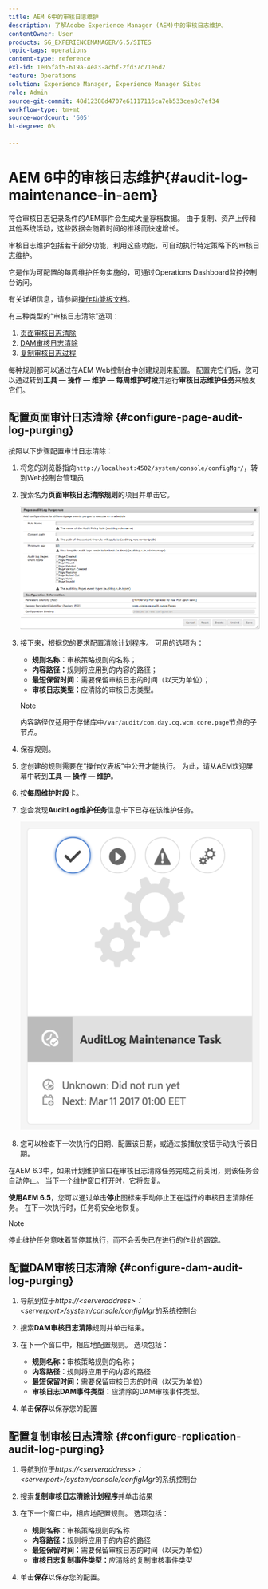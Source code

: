 ```yaml
---
title: AEM 6中的审核日志维护
description: 了解Adobe Experience Manager (AEM)中的审核日志维护。
contentOwner: User
products: SG_EXPERIENCEMANAGER/6.5/SITES
topic-tags: operations
content-type: reference
exl-id: 1e05faf5-619a-4ea3-acbf-2fd37c71e6d2
feature: Operations
solution: Experience Manager, Experience Manager Sites
role: Admin
source-git-commit: 48d12388d4707e61117116ca7eb533cea8c7ef34
workflow-type: tm+mt
source-wordcount: '605'
ht-degree: 0%

---
```


# AEM 6中的审核日志维护{#audit-log-maintenance-in-aem}

符合审核日志记录条件的AEM事件会生成大量存档数据。 由于复制、资产上传和其他系统活动，这些数据会随着时间的推移而快速增长。

审核日志维护包括若干部分功能，利用这些功能，可自动执行特定策略下的审核日志维护。

它是作为可配置的每周维护任务实施的，可通过Operations Dashboard监控控制台访问。

有关详细信息，请参阅[操作功能板文档](/help/sites-administering/operations-dashboard.md)。

有三种类型的“审核日志清除”选项：

1. [页面审核日志清除](/help/sites-administering/operations-audit-log.md#configure-page-audit-log-purging)
1. [DAM审核日志清除](/help/sites-administering/operations-audit-log.md#configure-dam-audit-log-purging)
1. [复制审核日志过程](/help/sites-administering/operations-audit-log.md#configure-replication-audit-log-purging)

每种规则都可以通过在AEM Web控制台中创建规则来配置。 配置完它们后，您可以通过转到&#x200B;**工具 — 操作 — 维护 — 每周维护时段**&#x200B;并运行&#x200B;**审核日志维护任务**&#x200B;来触发它们。

## 配置页面审计日志清除 {#configure-page-audit-log-purging}

按照以下步骤配置审计日志清除：

1. 将您的浏览器指向`http://localhost:4502/system/console/configMgr/`，转到Web控制台管理员

1. 搜索名为&#x200B;**页面审核日志清除规则**&#x200B;的项目并单击它。

   ![chlimage_1-365](assets/chlimage_1-365.png)

1. 接下来，根据您的要求配置清除计划程序。 可用的选项为：

   * **规则名称：**&#x200B;审核策略规则的名称；
   * **内容路径：**&#x200B;规则将应用到的内容的路径；
   * **最短保留时间：**&#x200B;需要保留审核日志的时间（以天为单位）；
   * **审核日志类型：**&#x200B;应清除的审核日志类型。

   >[!NOTE]
   >
   >内容路径仅适用于存储库中`/var/audit/com.day.cq.wcm.core.page`节点的子节点。

1. 保存规则。
1. 您创建的规则需要在“操作仪表板”中公开才能执行。 为此，请从AEM欢迎屏幕中转到&#x200B;**工具 — 操作 — 维护**。

1. 按&#x200B;**每周维护时段**&#x200B;卡。

1. 您会发现&#x200B;**AuditLog维护任务**&#x200B;信息卡下已存在该维护任务。

   ![chlimage_1-366](assets/chlimage_1-366.png)

1. 您可以检查下一次执行的日期、配置该日期，或通过按播放按钮手动执行该日期。

在AEM 6.3中，如果计划维护窗口在审核日志清除任务完成之前关闭，则该任务会自动停止。 当下一个维护窗口打开时，它将恢复。

**使用AEM 6.5**，您可以通过单击&#x200B;**停止**&#x200B;图标来手动停止正在运行的审核日志清除任务。 在下一次执行时，任务将安全地恢复。

>[!NOTE]
>
>停止维护任务意味着暂停其执行，而不会丢失已在进行的作业的跟踪。

## 配置DAM审核日志清除 {#configure-dam-audit-log-purging}

1. 导航到位于&#x200B;*https://&lt;serveraddress>：&lt;serverport>/system/console/configMgr*&#x200B;的系统控制台
1. 搜索&#x200B;**DAM审核日志清除**&#x200B;规则并单击结果。
1. 在下一个窗口中，相应地配置规则。 选项包括：

   * **规则名称：**&#x200B;审核策略规则的名称；
   * **内容路径：**&#x200B;规则将应用于的内容的路径
   * **最短保留时间：**&#x200B;需要保留审核日志的时间（以天为单位）
   * **审核日志DAM事件类型：**&#x200B;应清除的DAM审核事件类型。

1. 单击&#x200B;**保存**&#x200B;以保存您的配置

## 配置复制审核日志清除  {#configure-replication-audit-log-purging}

1. 导航到位于&#x200B;*https://&lt;serveraddress>：&lt;serverport>/system/console/configMgr*&#x200B;的系统控制台
1. 搜索&#x200B;**复制审核日志清除计划程序**&#x200B;并单击结果
1. 在下一个窗口中，相应地配置规则。 选项包括：

   * **规则名称：**&#x200B;审核策略规则的名称
   * **内容路径：**&#x200B;规则将应用于的内容的路径
   * **最短保留时间：**&#x200B;需要保留审核日志的时间（以天为单位）
   * **审核日志复制事件类型：**&#x200B;应清除的复制审核事件类型

1. 单击&#x200B;**保存**&#x200B;以保存您的配置。
